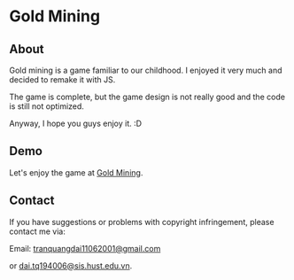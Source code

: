 # Gold Mining
## About
Gold mining is a game familiar to our childhood. I enjoyed it very much and decided to remake it with JS.

The game is complete, but the game design is not really good and the code is still not optimized.

Anyway, I hope you guys enjoy it. :D

## Demo
Let's enjoy the game at [Gold Mining](https://trandai1106.github.io/).
## Contact
If you have suggestions or problems with copyright infringement, please contact me via:

Email: tranquangdai11062001@gmail.com 

or dai.tq194006@sis.hust.edu.vn.

